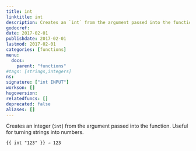```yaml
---
title: int
linktitle: int
description: Creates an `int` from the argument passed into the function.
godocref:
date: 2017-02-01
publishdate: 2017-02-01
lastmod: 2017-02-01
categories: [functions]
menu:
  docs:
    parent: "functions"
#tags: [strings,integers]
ns:
signature: ["int INPUT"]
workson: []
hugoversion:
relatedfuncs: []
deprecated: false
aliases: []
---
```


Creates an integer (`int`) from the argument passed into the function. Useful for turning strings into numbers.

```
{{ int "123" }} → 123
```
